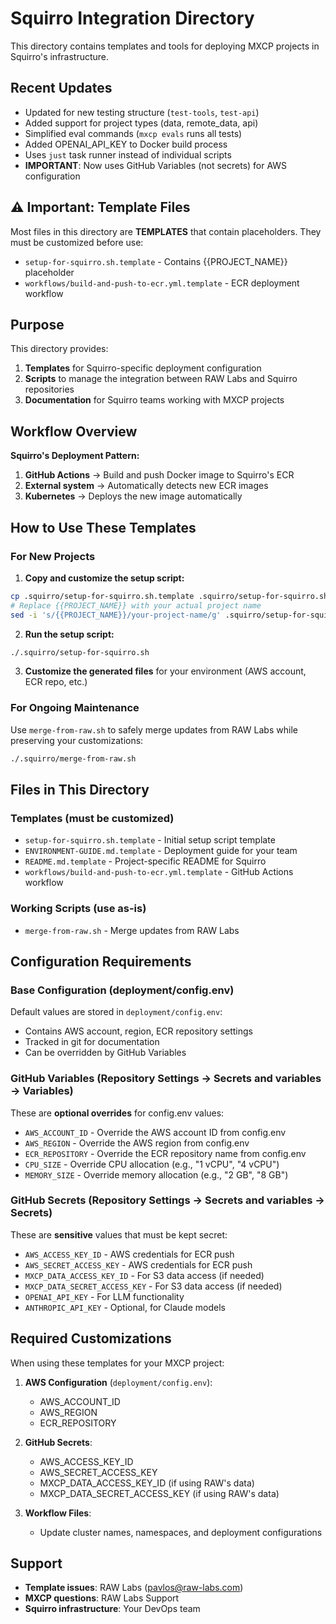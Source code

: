 # Squirro Integration Directory

This directory contains templates and tools for deploying MXCP projects in Squirro's infrastructure.

## Recent Updates
- Updated for new testing structure (`test-tools`, `test-api`)
- Added support for project types (data, remote_data, api)
- Simplified eval commands (`mxcp evals` runs all tests)
- Added OPENAI_API_KEY to Docker build process
- Uses `just` task runner instead of individual scripts
- **IMPORTANT**: Now uses GitHub Variables (not secrets) for AWS configuration

## ⚠️ Important: Template Files

Most files in this directory are **TEMPLATES** that contain placeholders. They must be customized before use:
- `setup-for-squirro.sh.template` - Contains {{PROJECT_NAME}} placeholder
- `workflows/build-and-push-to-ecr.yml.template` - ECR deployment workflow

## Purpose

This directory provides:
1. **Templates** for Squirro-specific deployment configuration
2. **Scripts** to manage the integration between RAW Labs and Squirro repositories
3. **Documentation** for Squirro teams working with MXCP projects

## Workflow Overview

**Squirro's Deployment Pattern:**
1. **GitHub Actions** → Build and push Docker image to Squirro's ECR
2. **External system** → Automatically detects new ECR images
3. **Kubernetes** → Deploys the new image automatically

## How to Use These Templates

### For New Projects

1. **Copy and customize the setup script:**
```bash
cp .squirro/setup-for-squirro.sh.template .squirro/setup-for-squirro.sh
# Replace {{PROJECT_NAME}} with your actual project name
sed -i 's/{{PROJECT_NAME}}/your-project-name/g' .squirro/setup-for-squirro.sh
```

2. **Run the setup script:**
```bash
./.squirro/setup-for-squirro.sh
```

3. **Customize the generated files** for your environment (AWS account, ECR repo, etc.)

### For Ongoing Maintenance

Use `merge-from-raw.sh` to safely merge updates from RAW Labs while preserving your customizations:
```bash
./.squirro/merge-from-raw.sh
```

## Files in This Directory

### Templates (must be customized)
- `setup-for-squirro.sh.template` - Initial setup script template
- `ENVIRONMENT-GUIDE.md.template` - Deployment guide for your team
- `README.md.template` - Project-specific README for Squirro
- `workflows/build-and-push-to-ecr.yml.template` - GitHub Actions workflow

### Working Scripts (use as-is)
- `merge-from-raw.sh` - Merge updates from RAW Labs

## Configuration Requirements

### Base Configuration (deployment/config.env)
Default values are stored in `deployment/config.env`:
- Contains AWS account, region, ECR repository settings
- Tracked in git for documentation
- Can be overridden by GitHub Variables

### GitHub Variables (Repository Settings → Secrets and variables → Variables)
These are **optional overrides** for config.env values:
- `AWS_ACCOUNT_ID` - Override the AWS account ID from config.env
- `AWS_REGION` - Override the AWS region from config.env
- `ECR_REPOSITORY` - Override the ECR repository name from config.env
- `CPU_SIZE` - Override CPU allocation (e.g., "1 vCPU", "4 vCPU")
- `MEMORY_SIZE` - Override memory allocation (e.g., "2 GB", "8 GB")

### GitHub Secrets (Repository Settings → Secrets and variables → Secrets)
These are **sensitive** values that must be kept secret:
- `AWS_ACCESS_KEY_ID` - AWS credentials for ECR push
- `AWS_SECRET_ACCESS_KEY` - AWS credentials for ECR push
- `MXCP_DATA_ACCESS_KEY_ID` - For S3 data access (if needed)
- `MXCP_DATA_SECRET_ACCESS_KEY` - For S3 data access (if needed)
- `OPENAI_API_KEY` - For LLM functionality
- `ANTHROPIC_API_KEY` - Optional, for Claude models

## Required Customizations

When using these templates for your MXCP project:

1. **AWS Configuration** (`deployment/config.env`):
   - AWS_ACCOUNT_ID
   - AWS_REGION
   - ECR_REPOSITORY

2. **GitHub Secrets**:
   - AWS_ACCESS_KEY_ID
   - AWS_SECRET_ACCESS_KEY
   - MXCP_DATA_ACCESS_KEY_ID (if using RAW's data)
   - MXCP_DATA_SECRET_ACCESS_KEY (if using RAW's data)

3. **Workflow Files**:
   - Update cluster names, namespaces, and deployment configurations

## Support

- **Template issues**: RAW Labs (pavlos@raw-labs.com)
- **MXCP questions**: RAW Labs Support
- **Squirro infrastructure**: Your DevOps team